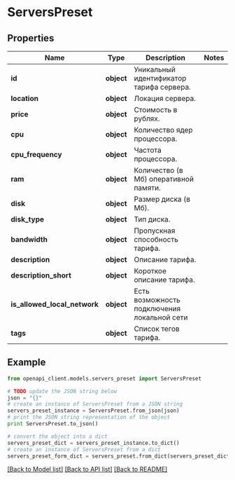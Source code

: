 # ServersPreset


## Properties
Name | Type | Description | Notes
------------ | ------------- | ------------- | -------------
**id** | **object** | Уникальный идентификатор тарифа сервера. | 
**location** | **object** | Локация сервера. | 
**price** | **object** | Стоимость в рублях. | 
**cpu** | **object** | Количество ядер процессора. | 
**cpu_frequency** | **object** | Частота процессора. | 
**ram** | **object** | Количество (в Мб) оперативной памяти. | 
**disk** | **object** | Размер диска (в Мб). | 
**disk_type** | **object** | Тип диска. | 
**bandwidth** | **object** | Пропускная способность тарифа. | 
**description** | **object** | Описание тарифа. | 
**description_short** | **object** | Короткое описание тарифа. | 
**is_allowed_local_network** | **object** | Есть возможность подключения локальной сети | 
**tags** | **object** | Список тегов тарифа. | 

## Example

```python
from openapi_client.models.servers_preset import ServersPreset

# TODO update the JSON string below
json = "{}"
# create an instance of ServersPreset from a JSON string
servers_preset_instance = ServersPreset.from_json(json)
# print the JSON string representation of the object
print ServersPreset.to_json()

# convert the object into a dict
servers_preset_dict = servers_preset_instance.to_dict()
# create an instance of ServersPreset from a dict
servers_preset_form_dict = servers_preset.from_dict(servers_preset_dict)
```
[[Back to Model list]](../README.md#documentation-for-models) [[Back to API list]](../README.md#documentation-for-api-endpoints) [[Back to README]](../README.md)


